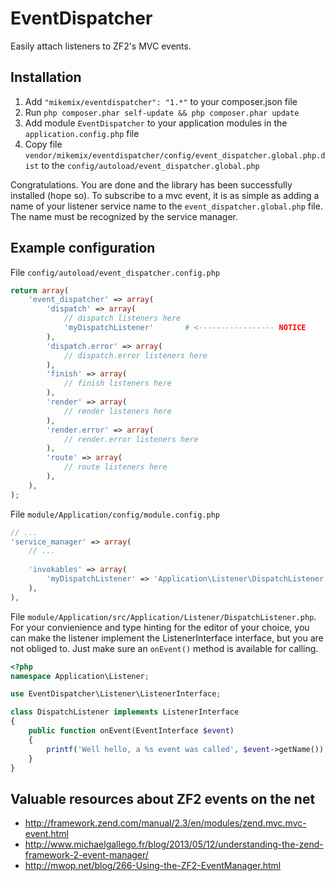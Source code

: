 EventDispatcher
===============

Easily attach listeners to ZF2's MVC events.

Installation
------------

1. Add ```"mikemix/eventdispatcher": "1.*"``` to your composer.json file
2. Run ```php composer.phar self-update && php composer.phar update```
3. Add module ```EventDispatcher``` to your application modules in the ```application.config.php``` file
4. Copy file ```vendor/mikemix/eventdispatcher/config/event_dispatcher.global.php.dist``` to the ```config/autoload/event_dispatcher.global.php```

Congratulations. You are done and the library has been successfully installed (hope so). To subscribe to a mvc event, it is as simple as adding a name of your listener service name to the ```event_dispatcher.global.php``` file. The name must be recognized by the service manager.

Example configuration
---------------------

File ```config/autoload/event_dispatcher.config.php```

```php
return array(
    'event_dispatcher' => array(
        'dispatch' => array(
            // dispatch listeners here
            'myDispatchListener'       # <----------------- NOTICE
        ),
        'dispatch.error' => array(
            // dispatch.error listeners here
        ),
        'finish' => array(
            // finish listeners here
        ),
        'render' => array(
            // render listeners here
        ),
        'render.error' => array(
            // render.error listeners here
        ),
        'route' => array(
            // route listeners here
        ),
    ),
);
```

File ```module/Application/config/module.config.php```

```php
// ...
'service_manager' => array(
    // ...
    
    'invokables' => array(
        'myDispatchListener' => 'Application\Listener\DispatchListener',
    ),
),
```

File ```module/Application/src/Application/Listener/DispatchListener.php```. For your convienience and type hinting for the editor of your choice, you can make the listener implement the ListenerInterface interface, but you are not obliged to. Just make sure an ```onEvent()``` method is available for calling.

```php
<?php
namespace Application\Listener;

use EventDispatcher\Listener\ListenerInterface;

class DispatchListener implements ListenerInterface
{
    public function onEvent(EventInterface $event)
    {
        printf('Well hello, a %s event was called', $event->getName());
    }
}
```


Valuable resources about ZF2 events on the net
----------------------------------------------

   * http://framework.zend.com/manual/2.3/en/modules/zend.mvc.mvc-event.html
   * http://www.michaelgallego.fr/blog/2013/05/12/understanding-the-zend-framework-2-event-manager/
   * http://mwop.net/blog/266-Using-the-ZF2-EventManager.html
